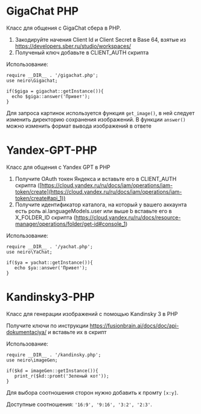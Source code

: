 # GigaChat PHP
Класс для общения с GigaChat сбера в PHP.

1. Закодируйте начения Client Id и Client Secret в Base 64, взятые из https://developers.sber.ru/studio/workspaces/
2. Полученый ключ добавьте в CLIENT_AUTH скрипта

Использование:
```
require __DIR__ . '/gigachat.php';
use neiro\Gigachat;

if($giga = gigachat::getInstance()){
  echo $giga::answer('Привет');
}
```

Для запроса картинок используется функция ```get_image()```, в ней следует изменить директорию сохранения изображений.
В функции ```answer()``` можно изменить формат вывода изображений в ответе

# Yandex-GPT-PHP
Класс для общения с Yandex GPT в PHP

1. Получите OAuth токен Яндекса и вставьте его в CLIENT_AUTH скрипта ([https://cloud.yandex.ru/ru/docs/iam/operations/iam-token/create](https://cloud.yandex.ru/ru/docs/iam/operations/iam-token/create#api_1))
2. Получите идентификатор каталога, на который у вашего аккаунта есть роль ai.languageModels.user или выше b вставьте его в X_FOLDER_ID скрипта (https://cloud.yandex.ru/ru/docs/resource-manager/operations/folder/get-id#console_1)
   
Использование:
```
require __DIR__ . '/yachat.php';
use neiro\YaChat;

if($ya = yachat::getInstance()){
   echo $ya::answer('Привет');
}
```

# Kandinsky3-PHP
Класс для генерации изображений с помощью Kandinsky 3 в PHP

Получите ключи по инструкции https://fusionbrain.ai/docs/doc/api-dokumentaciya/ и вставьте их в скрипт 
   
Использование:
```
require __DIR__ . '/kandinsky.php';
use neiro\imageGen;

if($kd = imageGen::getInstance()){
   print_r($kd::promt('Зеленый кот'));
}
```
Для выбора соотношения сторон нужно добавить к промту `[х:у]`.

Доступные соотношения: `'16:9', '9:16', '3:2', '2:3'`.
